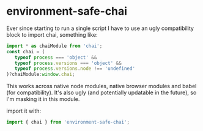 environment-safe-chai
=====================
Ever since starting to run a single script I have to use an ugly compatibility block to import chai, something like:

```javascript
import * as chaiModule from 'chai';
const chai = (
   typeof process === 'object' && 
   typeof process.versions === 'object' && 
   typeof process.versions.node !== 'undefined'
)?chaiModule:window.chai;
```

This works across native node modules, native browser modules and babel (for compatibility). It's also ugly (and potentially updatable in the future), so I'm masking it in this module.

import it with:

```javascript
import { chai } from 'environment-safe-chai'; 
```
